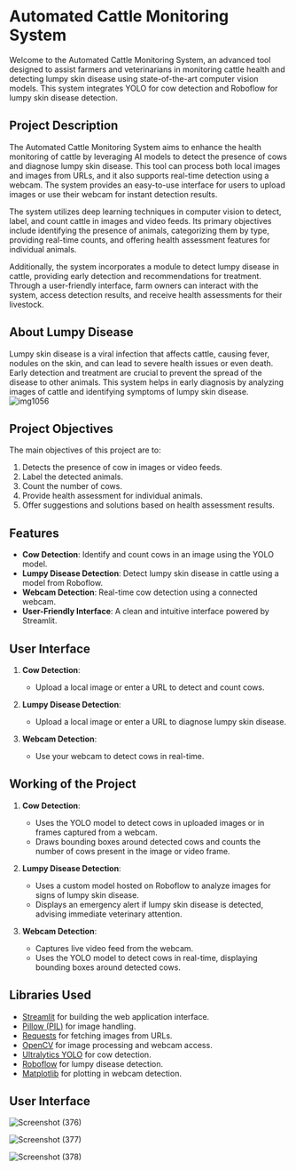 # Automated Cattle Monitoring System

Welcome to the Automated Cattle Monitoring System, an advanced tool designed to assist farmers and veterinarians in monitoring cattle health and detecting lumpy skin disease using state-of-the-art computer vision models. This system integrates YOLO for cow detection and Roboflow for lumpy skin disease detection.

## Project Description

The Automated Cattle Monitoring System aims to enhance the health monitoring of cattle by leveraging AI models to detect the presence of cows and diagnose lumpy skin disease. This tool can process both local images and images from URLs, and it also supports real-time detection using a webcam. The system provides an easy-to-use interface for users to upload images or use their webcam for instant detection results.

The system utilizes deep learning techniques in computer vision to detect, label, and count cattle in images and video feeds. Its primary objectives include identifying the presence of animals, categorizing them by type, providing real-time counts, and offering health assessment features for individual animals. 

Additionally, the system incorporates a module to detect lumpy disease in cattle, providing early detection and recommendations for treatment. Through a user-friendly interface, farm owners can interact with the system, access detection results, and receive health assessments for their livestock. 


## About Lumpy Disease

Lumpy skin disease is a viral infection that affects cattle, causing fever, nodules on the skin, and can lead to severe health issues or even death. Early detection and treatment are crucial to prevent the spread of the disease to other animals. This system helps in early diagnosis by analyzing images of cattle and identifying symptoms of lumpy skin disease. 
![img1056](https://github.com/AishwaryaSushant/Automated-Cattle-Monitoring-System/assets/63956495/cba349d8-f3c7-466f-985b-2e17ca277121)

## Project Objectives

The main objectives of this project are to:

1. Detects the presence of cow in images or video feeds.
2. Label the detected animals.
3. Count the number of cows.
4. Provide health assessment for individual animals.
5. Offer suggestions and solutions based on health assessment results.

## Features

- **Cow Detection**: Identify and count cows in an image using the YOLO model.
- **Lumpy Disease Detection**: Detect lumpy skin disease in cattle using a model from Roboflow.
- **Webcam Detection**: Real-time cow detection using a connected webcam.
- **User-Friendly Interface**: A clean and intuitive interface powered by Streamlit.

## User Interface

1. **Cow Detection**:
    - Upload a local image or enter a URL to detect and count cows.

2. **Lumpy Disease Detection**:
    - Upload a local image or enter a URL to diagnose lumpy skin disease.

3. **Webcam Detection**:
    - Use your webcam to detect cows in real-time.

## Working of the Project

1. **Cow Detection**:
    - Uses the YOLO model to detect cows in uploaded images or in frames captured from a webcam.
    - Draws bounding boxes around detected cows and counts the number of cows present in the image or video frame.

2. **Lumpy Disease Detection**:
    - Uses a custom model hosted on Roboflow to analyze images for signs of lumpy skin disease.
    - Displays an emergency alert if lumpy skin disease is detected, advising immediate veterinary attention.

3. **Webcam Detection**:
    - Captures live video feed from the webcam.
    - Uses the YOLO model to detect cows in real-time, displaying bounding boxes around detected cows.

## Libraries Used

- [Streamlit](https://streamlit.io/) for building the web application interface.
- [Pillow (PIL)](https://python-pillow.org/) for image handling.
- [Requests](https://requests.readthedocs.io/) for fetching images from URLs.
- [OpenCV](https://opencv.org/) for image processing and webcam access.
- [Ultralytics YOLO](https://github.com/ultralytics/yolov5) for cow detection.
- [Roboflow](https://roboflow.com/) for lumpy disease detection.
- [Matplotlib](https://matplotlib.org/) for plotting in webcam detection.

## User Interface
![Screenshot (376)](https://github.com/AishwaryaSushant/Automated-Cattle-Monitoring-System/assets/63956495/a0e78b90-8e03-4884-a6ca-ea200c122bc4)

![Screenshot (377)](https://github.com/AishwaryaSushant/Automated-Cattle-Monitoring-System/assets/63956495/0b465154-9b3c-49c4-bbf2-e04d11f3a7d6)

![Screenshot (378)](https://github.com/AishwaryaSushant/Automated-Cattle-Monitoring-System/assets/63956495/4cbce069-dde2-438b-9d24-df59e69e47a4)
